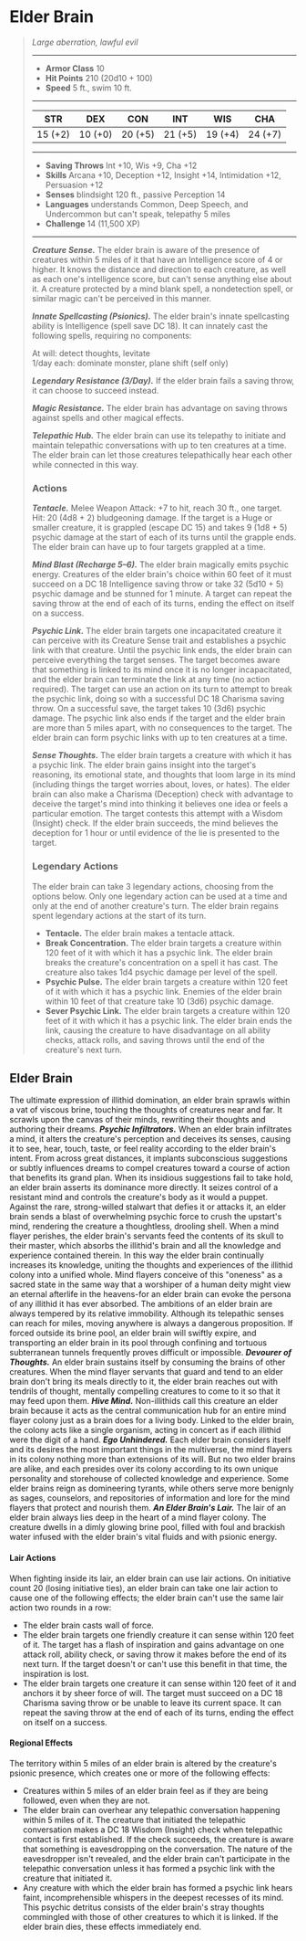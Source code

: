# Elder Brain
>*Large aberration, lawful evil*
>___
>- **Armor Class** 10
>- **Hit Points** 210 (20d10 + 100)
>- **Speed** 5 ft., swim 10 ft.
>___
>|STR|DEX|CON|INT|WIS|CHA|
>|:---:|:---:|:---:|:---:|:---:|:---:|
>|15 (+2)|10 (+0)|20 (+5)|21 (+5)|19 (+4)|24 (+7)|
>___
>- **Saving Throws** Int +10, Wis +9, Cha +12
>- **Skills** Arcana +10, Deception +12, Insight +14, Intimidation +12, Persuasion +12
>- **Senses** blindsight 120 ft., passive Perception 14
>- **Languages** understands Common, Deep Speech, and Undercommon but can't speak, telepathy 5 miles
>- **Challenge** 14 (11,500 XP)
>___
>***Creature Sense.*** The elder brain is aware of the presence of creatures within 5 miles of it that have an Intelligence score of 4 or higher. It knows the distance and direction to each creature, as well as each one's intelligence score, but can't sense anything else about it. A creature protected by a mind blank spell, a nondetection spell, or similar magic can't be perceived in this manner.  
>
>***Innate Spellcasting (Psionics).*** The elder brain's innate spellcasting ability is Intelligence (spell save DC 18). It can innately cast the following spells, requiring no components:  
>
>At will: detect thoughts, levitate  
>1/day each: dominate monster, plane shift (self only)  
>
>
>***Legendary Resistance (3/Day).*** If the elder brain fails a saving throw, it can choose to succeed instead.  
>
>***Magic Resistance.*** The elder brain has advantage on saving throws against spells and other magical effects.  
>
>***Telepathic Hub.*** The elder brain can use its telepathy to initiate and maintain telepathic conversations with up to ten creatures at a time. The elder brain can let those creatures telepathically hear each other while connected in this way.  
>
>### Actions
>***Tentacle.*** Melee Weapon Attack: +7 to hit, reach 30 ft., one target. Hit: 20 (4d8 + 2) bludgeoning damage. If the target is a Huge or smaller creature, it is grappled (escape DC 15) and takes 9 (1d8 + 5) psychic damage at the start of each of its turns until the grapple ends. The elder brain can have up to four targets grappled at a time.  
>
>***Mind Blast (Recharge 5–6).*** The elder brain magically emits psychic energy. Creatures of the elder brain's choice within 60 feet of it must succeed on a DC 18 Intelligence saving throw or take 32 (5d10 + 5) psychic damage and be stunned for 1 minute. A target can repeat the saving throw at the end of each of its turns, ending the effect on itself on a success.  
>
>***Psychic Link.*** The elder brain targets one incapacitated creature it can perceive with its Creature Sense trait and establishes a psychic link with that creature. Until the psychic link ends, the elder brain can perceive everything the target senses. The target becomes aware that something is linked to its mind once it is no longer incapacitated, and the elder brain can terminate the link at any time (no action required). The target can use an action on its turn to attempt to break the psychic link, doing so with a successful DC 18 Charisma saving throw. On a successful save, the target takes 10 (3d6) psychic damage. The psychic link also ends if the target and the elder brain are more than 5 miles apart, with no consequences to the target. The elder brain can form psychic links with up to ten creatures at a time.  
>
>***Sense Thoughts.*** The elder brain targets a creature with which it has a psychic link. The elder brain gains insight into the target's reasoning, its emotional state, and thoughts that loom large in its mind (including things the target worries about, loves, or hates). The elder brain can also make a Charisma (Deception) check with advantage to deceive the target's mind into thinking it believes one idea or feels a particular emotion. The target contests this attempt with a Wisdom (Insight) check. If the elder brain succeeds, the mind believes the deception for 1 hour or until evidence of the lie is presented to the target.  
>
>### Legendary Actions
>The elder brain can take 3 legendary actions, choosing from the options below. Only one legendary action can be used at a time and only at the end of another creature's turn. The elder brain regains spent legendary actions at the start of its turn.
>
>- **Tentacle.** The elder brain makes a tentacle attack.
>- **Break Concentration.** The elder brain targets a creature within 120 feet of it with which it has a psychic link. The elder brain breaks the creature's concentration on a spell it has cast. The creature also takes 1d4 psychic damage per level of the spell.
>- **Psychic Pulse.** The elder brain targets a creature within 120 feet of it with which it has a psychic link. Enemies of the elder brain within 10 feet of that creature take 10 (3d6) psychic damage.
>- **Sever Psychic Link.** The elder brain targets a creature within 120 feet of it with which it has a psychic link. The elder brain ends the link, causing the creature to have disadvantage on all ability checks, attack rolls, and saving throws until the end of the creature's next turn.
## Elder Brain
The ultimate expression of illithid domination, an elder brain sprawls within a vat of viscous brine, touching the thoughts of creatures near and far. It scrawls upon the canvas of their minds, rewriting their thoughts and authoring their dreams.
***Psychic Infiltrators.***  When an elder brain infiltrates a mind, it alters the creature's perception and deceives its senses, causing it to see, hear, touch, taste, or feel reality according to the elder brain's intent. From across great distances, it implants subconscious suggestions or subtly influences dreams to compel creatures toward a course of action that benefits its grand plan.
When its insidious suggestions fail to take hold, an elder brain asserts its dominance more directly. It seizes control of a resistant mind and controls the creature's body as it would a puppet. Against the rare, strong-willed stalwart that defies it or attacks it, an elder brain sends a blast of overwhelming psychic force to crush the upstart's mind, rendering the creature a thoughtless, drooling shell.
When a mind flayer perishes, the elder brain's servants feed the contents of its skull to their master, which absorbs the illithid's brain and all the knowledge and experience contained therein. In this way the elder brain continually increases its knowledge, uniting the thoughts and experiences of the illithid colony into a unified whole. Mind flayers conceive of this "oneness" as a sacred state in the same way that a worshiper of a human deity might view an eternal afterlife in the heavens-for an elder brain can evoke the persona of any illithid it has ever absorbed.
The ambitions of an elder brain are always tempered by its relative immobility. Although its telepathic senses can reach for miles, moving anywhere is always a dangerous proposition. If forced outside its brine pool, an elder brain will swiftly expire, and transporting an elder brain in its pool through confining and tortuous subterranean tunnels frequently proves difficult or impossible.
***Devourer of Thoughts.***  An elder brain sustains itself by consuming the brains of other creatures. When the mind flayer servants that guard and tend to an elder brain don't bring its meals directly to it, the elder brain reaches out with tendrils of thought, mentally compelling creatures to come to it so that it may feed upon them.
***Hive Mind.***  Non-illithids call this creature an elder brain because it acts as the central communication hub for an entire mind flayer colony just as a brain does for a living body. Linked to the elder brain, the colony acts like a single organism, acting in concert as if each illithid were the digit of a hand.
***Ego Unhindered.***  Each elder brain considers itself and its desires the most important things in the multiverse, the mind flayers in its colony nothing more than extensions of its will. But no two elder brains are alike, and each presides over its colony according to its own unique personality and storehouse of collected knowledge and experience. Some elder brains reign as domineering tyrants, while others serve more benignly as sages, counselors, and repositories of information and lore for the mind flayers that protect and nourish them.
***An Elder Brain's Lair.*** The lair of an elder brain always lies deep in the heart of a mind flayer colony. The creature dwells in a dimly glowing brine pool, filled with foul and brackish water infused with the elder brain's vital fluids and with psionic energy.
#### Lair Actions
When fighting inside its lair, an elder brain can use lair actions. On initiative count 20 (losing initiative ties), an elder brain can take one lair action to cause one of the following effects; the elder brain can't use the same lair action two rounds in a row:
- The elder brain casts wall of force.
- The elder brain targets one friendly creature it can sense within 120 feet of it. The target has a flash of inspiration and gains advantage on one attack roll, ability check, or saving throw it makes before the end of its next turn. If the target doesn't or can't use this benefit in that time, the inspiration is lost.
- The elder brain targets one creature it can sense within 120 feet of it and anchors it by sheer force of will. The target must succeed on a DC 18 Charisma saving throw or be unable to leave its current space. It can repeat the saving throw at the end of each of its turns, ending the effect on itself on a success.
#### Regional Effects
The territory within 5 miles of an elder brain is altered by the creature's psionic presence, which creates one or more of the following effects:
- Creatures within 5 miles of an elder brain feel as if they are being followed, even when they are not.
- The elder brain can overhear any telepathic conversation happening within 5 miles of it. The creature that initiated the telepathic conversation makes a DC 18 Wisdom (Insight) check when telepathic contact is first established. If the check succeeds, the creature is aware that something is eavesdropping on the conversation. The nature of the eavesdropper isn't revealed, and the elder brain can't participate in the telepathic conversation unless it has formed a psychic link with the creature that initiated it.
- Any creature with which the elder brain has formed a psychic link hears faint, incomprehensible whispers in the deepest recesses of its mind. This psychic detritus consists of the elder brain's stray thoughts commingled with those of other creatures to which it is linked.
If the elder brain dies, these effects immediately end.